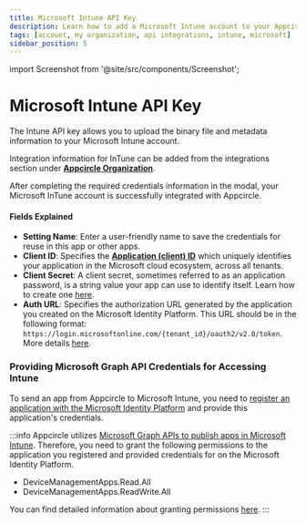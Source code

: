 ```yaml
---
title: Microsoft Intune API Key
description: Learn how to add a Microsoft Intune account to your Appcircle account
tags: [account, my organization, api integrations, intune, microsoft]
sidebar_position: 5
---
```


import Screenshot from '@site/src/components/Screenshot';

# Microsoft Intune API Key

The Intune API key allows you to upload the binary file and metadata information to your Microsoft Intune account.

Integration information for InTune can be added from the integrations section under [**Appcircle Organization**](/account/my-organization).

<Screenshot url='https://cdn.appcircle.io/docs/assets/BE3954-inTuneIntegration.png' />


After completing the required credentials information in the modal, your Microsoft InTune account is successfully integrated with Appcircle.

<Screenshot url='https://cdn.appcircle.io/docs/assets/BE3954-inTuneIntegrationModal.png' />

#### Fields Explained

- **Setting Name**: Enter a user-friendly name to save the credentials for reuse in this app or other apps.
- **Client ID**: Specifies the [**Application (client) ID**](https://learn.microsoft.com/en-us/entra/identity-platform/howto-call-a-web-api-with-curl?tabs=dotnet6&pivots=no-api#register-the-web-api) which uniquely identifies your application in the Microsoft cloud ecosystem, across all tenants.
- **Client Secret**: A client secret, sometimes referred to as an application password, is a string value your app can use to identify itself. Learn how to create one [here](https://learn.microsoft.com/en-us/graph/auth-register-app-v2#option-2-add-a-client-secret).
- **Auth URL**: Specifies the authorization URL generated by the application you created on the Microsoft Identity Platform. This URL should be in the following format: `https://login.microsoftonline.com/{tenant_id}/oauth2/v2.0/token`. More details [here](https://learn.microsoft.com/en-us/entra/identity-platform/howto-call-a-web-api-with-curl?tabs=dotnet6&pivots=no-api#register-the-web-api).

### Providing Microsoft Graph API Credentials for Accessing Intune

To send an app from Appcircle to Microsoft Intune, you need to [register an application with the Microsoft Identity Platform](https://learn.microsoft.com/en-us/graph/auth-register-app-v2) and provide this application's credentials.

:::info
Appcircle utilizes [Microsoft Graph APIs to publish apps in Microsoft Intune](https://learn.microsoft.com/en-us/graph/api/resources/intune-graph-overview?view=graph-rest-1.0). Therefore, you need to grant the following permissions to the application you registered and provided credentials for on the Microsoft Identity Platform.

- DeviceManagementApps.Read.All
- DeviceManagementApps.ReadWrite.All

You can find detailed information about granting permissions [here](https://learn.microsoft.com/en-us/entra/identity-platform/howto-call-a-web-api-with-curl?tabs=dotnet6&pivots=no-api#add-application-permissions-to-allow-access-to-a-web-api).
:::